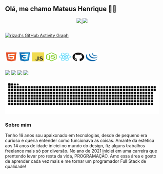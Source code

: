 
##  Olá, me chamo Mateus Henrique 👨‍💻

<div align="center">
  <a href="https://github.com/matdevz">
  <img height="170em" src="https://github-readme-stats.vercel.app/api?username=matdevz&show_icons=true&theme=dracula&include_all_commits=true&count_private=true"/>
  <img height="170em" src="https://github-readme-stats.vercel.app/api/top-langs/?username=matdevz&layout=compact&langs_count=7&theme=dracula"/>
</div>

   ##

[![rizad's GitHub Activity Graph](https://activity-graph.herokuapp.com/graph?username=matdevz&theme=dracula&custom_title=Contribution+Graph)](https://github.com/matdevz)
   ##

 <div style="display: inline_block"><br>
  <img align="center" alt="Mateus-HTML" height="30" width="40" src="https://raw.githubusercontent.com/devicons/devicon/master/icons/html5/html5-original.svg">
  <img align="center" alt="Mateus-CSS" height="30" width="40" src="https://raw.githubusercontent.com/devicons/devicon/master/icons/css3/css3-original.svg">
  <img align="center" alt="Mateus-Js" height="30" width="40" src="https://raw.githubusercontent.com/devicons/devicon/master/icons/javascript/javascript-original.svg">
  <img align="center" alt="Mateus-node" height="30" width="40" src="https://raw.githubusercontent.com/devicons/devicon/master/icons/nodejs/nodejs-original.svg">
  <img align="center" alt="Mateus-React" height="30" width="40" src="https://raw.githubusercontent.com/devicons/devicon/master/icons/react/react-original.svg">
  <img align="center" alt="Mateus-React" height="30" width="40" src="https://raw.githubusercontent.com/devicons/devicon/master/icons/github/github-original.svg">  
  <img align="center" alt="Mateus-React" height="30" width="40" src="https://raw.githubusercontent.com/devicons/devicon/master/icons/jquery/jquery-original.svg">  
</div>
  
 ##
 
<div> 
  <a href="https://www.youtube.com/channel/UC-60rOmwaLp0yOOKU1Xf7VQ" target="_blank"><img src="https://img.shields.io/badge/YouTube-FF0000?style=for-the-badge&logo=youtube&logoColor=white" target="_blank"></a>
  <a href="https://instagram.com/mateushsx" target="_blank"><img src="https://img.shields.io/badge/-Instagram-%23E4405F?style=for-the-badge&logo=instagram&logoColor=white" target="_blank"></a>
  <a href = "mailto:contatomatdevz@gmail.com"><img src="https://img.shields.io/badge/-Gmail-%23333?style=for-the-badge&logo=gmail&logoColor=white" target="_blank"></a>
  <a href="https://www.linkedin.com/in/mateus-henrique-ab4374224/" target="_blank"><img src="https://img.shields.io/badge/-LinkedIn-%230077B5?style=for-the-badge&logo=linkedin&logoColor=white" target="_blank"></a>
 
  ![Snake animation](https://github.com/matdevz/matdevz/blob/output/github-contribution-grid-snake.svg)
 
</div>

  ### Sobre mim
  
  Tenho 16 anos sou apaixonado em tecnologias, desde de pequeno era curioso e queria entender como funcionava as coisas. Amante da estética aos 14 anos de idade iniciei no mundo do design, fiz alguns trabalhos freelance mais só por diversão. No ano de 2021 iniciei em uma carreira que prentendo levar pro resta da vida, PROGRAMAÇÃO. Amo essa área e gosto de aprender cada vez mais e me tornar um programador Full Stack de qualidade!
